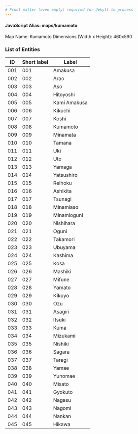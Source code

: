 ```yaml
---
# Front matter (even empty) required for Jekyll to process
---
```


#### JavaScript Alias: maps/kumamoto

Map Name: Kumamoto
Dimensions (Width x Height): 460x590





### List of Entities

ID | Short label | Label
---|---|---|
001|001|Amakusa
002|002|Arao
003|003|Aso
004|004|Hitoyoshi
005|005|Kami Amakusa
006|006|Kikuchi
007|007|Koshi
008|008|Kumamoto
009|009|Minamata
010|010|Tamana
011|011|Uki
012|012|Uto
013|013|Yamaga
014|014|Yatsushiro
015|015|Reihoku
016|016|Ashikita
017|017|Tsunagi
018|018|Minamiaso
019|019|Minamioguni
020|020|Nishihara
021|021|Oguni
022|022|Takamori
023|023|Ubuyama
024|024|Kashima
025|025|Kosa
026|026|Mashiki
027|027|Mifune
028|028|Yamato
029|029|Kikuyo
030|030|Ozu
031|031|Asagiri
032|032|Itsuki
033|033|Kuma
034|034|Mizukami
035|035|Nishiki
036|036|Sagara
037|037|Taragi
038|038|Yamae
039|039|Yunomae
040|040|Misato
041|041|Gyokuto
042|042|Nagasu
043|043|Nagomi
044|044|Nankan
045|045|Hikawa